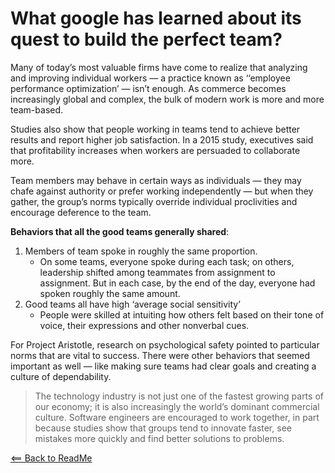 # What google has learned about its quest to build the perfect team? 

Many of today’s most valuable firms have come to realize that analyzing and improving individual workers ­— a practice known as ‘‘employee performance optimization’ — isn’t enough. As commerce becomes increasingly global and complex, the bulk of modern work is more and more team-based.  

Studies also show that people working in teams tend to achieve better results and report higher job satisfaction. In a 2015 study, executives said that profitability increases when workers are persuaded to collaborate more.  

Team members may behave in certain ways as individuals — they may chafe against authority or prefer working independently — but when they gather, the group’s norms typically override individual proclivities and encourage deference to the team.   

**Behaviors that all the good teams generally shared**:

1. Members of team spoke in roughly the same proportion.
    - On some teams, everyone spoke during each task; on others, leadership shifted among teammates from assignment to assignment. But in each case, by the end of the day, everyone had spoken roughly the same amount.
2. Good teams all have high ‘average social sensitivity’ 
    - People were skilled at intuiting how others felt based on their tone of voice, their expressions and other nonverbal cues.   

For Project Aristotle, research on psychological safety pointed to particular norms that are vital to success. There were other behaviors that seemed important as well — like making sure teams had clear goals and creating a culture of dependability.  

> The technology industry is not just one of the fastest growing parts of our economy; it is also increasingly the world’s dominant commercial culture. Software engineers are encouraged to work together, in part because studies show that groups tend to innovate faster, see mistakes more quickly and find better solutions to problems.   


[<== Back to ReadMe](../README.md)